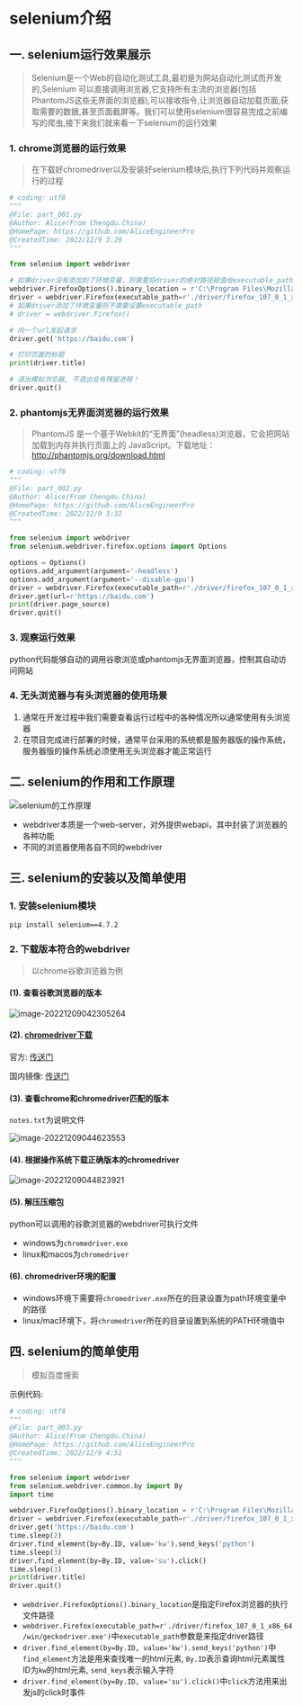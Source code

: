 # selenium介绍

## 一. selenium运行效果展示

> Selenium是一个Web的自动化测试工具,最初是为网站自动化测试而开发的,Selenium 可以直接调用浏览器,它支持所有主流的浏览器(包括PhantomJS这些无界面的浏览器),可以接收指令,让浏览器自动加载页面,获取需要的数据,甚至页面截屏等。我们可以使用selenium很容易完成之前编写的爬虫,接下来我们就来看一下selenium的运行效果

### 1. chrome浏览器的运行效果

> 在下载好chromedriver以及安装好selenium模块后,执行下列代码并观察运行的过程

```python
# coding: utf8
""" 
@File: part_001.py
@Author: Alice(From Chengdu.China)
@HomePage: https://github.com/AliceEngineerPro
@CreatedTime: 2022/12/9 3:29
"""

from selenium import webdriver

# 如果driver没有添加到了环境变量，则需要将driver的绝对路径赋值给executable_path参数
webdriver.FirefoxOptions().binary_location = r'C:\Program Files\Mozilla Firefox\firefox.exe'
driver = webdriver.Firefox(executable_path=r'./driver/firefox_107_0_1_x86_64/win/geckodriver.exe')
# 如果driver添加了环境变量则不需要设置executable_path
# driver = webdriver.Firefox()

# 向一个url发起请求
driver.get('https://baidu.com')

# 打印页面的标题
print(driver.title)

# 退出模拟浏览器, 不退出会有残留进程！
driver.quit()

```

### 2. phantomjs无界面浏览器的运行效果

> PhantomJS 是一个基于Webkit的“无界面”(headless)浏览器，它会把网站加载到内存并执行页面上的 JavaScript。下载地址：http://phantomjs.org/download.html

```python
# coding: utf8
""" 
@File: part_002.py
@Author: Alice(From Chengdu.China)
@HomePage: https://github.com/AliceEngineerPro
@CreatedTime: 2022/12/9 3:32
"""

from selenium import webdriver
from selenium.webdriver.firefox.options import Options

options = Options()
options.add_argument(argument='-headless')
options.add_argument(argument='--disable-gpu')
driver = webdriver.Firefox(executable_path=r'./driver/firefox_107_0_1_x86_64/win/geckodriver.exe', options=options)
driver.get(url=r'https://baidu.com')
print(driver.page_source)
driver.quit()

```

### 3. 观察运行效果

python代码能够自动的调用谷歌浏览或phantomjs无界面浏览器，控制其自动访问网站

### 4. 无头浏览器与有头浏览器的使用场景

1. 通常在开发过程中我们需要查看运行过程中的各种情况所以通常使用有头浏览器
2. 在项目完成进行部署的时候，通常平台采用的系统都是服务器版的操作系统，服务器版的操作系统必须使用无头浏览器才能正常运行

## 二. selenium的作用和工作原理

![selenium的工作原理](./static/images/selenium%E7%9A%84%E5%B7%A5%E4%BD%9C%E5%8E%9F%E7%90%86.png)

- webdriver本质是一个web-server，对外提供webapi，其中封装了浏览器的各种功能
- 不同的浏览器使用各自不同的webdriver

## 三. selenium的安装以及简单使用

### 1. 安装selenium模块

```shell
pip install selenium==4.7.2
```

### 2. 下载版本符合的webdriver

> 以chrome谷歌浏览器为例

#### (1). 查看谷歌浏览器的版本

![image-20221209042305264](./static/images/image-20221209042305264.png)

#### (2). [chromedriver下载](https://chromedriver.chromium.org/)

官方: [传送门](https://chromedriver.chromium.org/)

国内镜像: [传送门](https://registry.npmmirror.com/binary.html?path=chromedriver/)

#### (3). 查看chrome和chromedriver匹配的版本

`notes.txt`为说明文件

![image-20221209044623553](./static/images/image-20221209044623553.png)

#### (4). 根据操作系统下载正确版本的chromedriver

![image-20221209044823921](./static/images/image-20221209044823921.png)

#### (5). 解压压缩包

python可以调用的谷歌浏览器的webdriver可执行文件

- windows为`chromedriver.exe`
- linux和macos为`chromedriver`

#### (6). chromedriver环境的配置

- windows环境下需要将`chromedriver.exe`所在的目录设置为path环境变量中的路径
- linux/mac环境下，将`chromedriver`所在的目录设置到系统的PATH环境值中

## 四. selenium的简单使用

> 模拟百度搜索

示例代码:

```python
# coding: utf8
""" 
@File: part_003.py
@Author: Alice(From Chengdu.China)
@HomePage: https://github.com/AliceEngineerPro
@CreatedTime: 2022/12/9 4:51
"""

from selenium import webdriver
from selenium.webdriver.common.by import By
import time

webdriver.FirefoxOptions().binary_location = r'C:\Program Files\Mozilla Firefox\firefox.exe' 
driver = webdriver.Firefox(executable_path=r'./driver/firefox_107_0_1_x86_64/win/geckodriver.exe')
driver.get('https://baidu.com')
time.sleep(2)
driver.find_element(by=By.ID, value='kw').send_keys('python')
time.sleep(3)
driver.find_element(by=By.ID, value='su').click()
time.sleep(3)
print(driver.title)
driver.quit()

```

- `webdriver.FirefoxOptions().binary_location`是指定Firefox浏览器的执行文件路径
- `webdriver.Firefox(executable_path=r'./driver/firefox_107_0_1_x86_64/win/geckodriver.exe')`中`executable_path`参数是来指定driver路径
- `driver.find_element(by=By.ID, value='kw').send_keys('python')`中`find_element`方法是用来查找唯一的html元素, `By.ID`表示查询html元素属性ID为`kw`的html元素, `send_keys`表示输入字符
- `driver.find_element(by=By.ID, value='su').click()`中`click`方法用来出发js的click时事件
